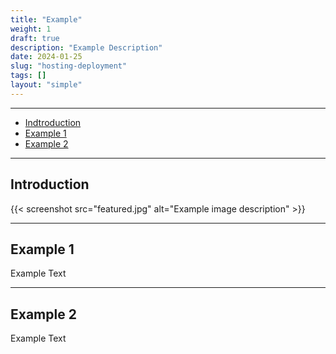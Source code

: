 ```yaml
---
title: "Example"
weight: 1
draft: true
description: "Example Description"
date: 2024-01-25
slug: "hosting-deployment"
tags: []
layout: "simple"
---
```


<hr class="bold-divider">

- [Indtroduction](#introduction)
- [Example 1](#example-1)
- [Example 2](#example-2)

<hr class="bold-divider">

## Introduction

<div class="blue-highlight">

{{< screenshot src="featured.jpg" alt="Example image description" >}}
</div>

<hr class="blue-divider">

## Example 1
Example Text


<hr class="blue-divider">

## Example 2
Example Text
